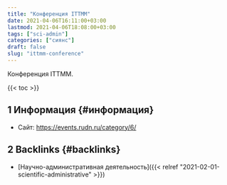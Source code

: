 ```yaml
---
title: "Конференция ITTMM"
date: 2021-04-06T16:11:00+03:00
lastmod: 2021-04-06T18:08:00+03:00
tags: ["sci-admin"]
categories: ["сиянс"]
draft: false
slug: "ittmm-conference"
---
```


Конференция ITTMM.

<!--more-->

{{< toc >}}


## <span class="section-num">1</span> Информация {#информация}

-   Сайт: <https://events.rudn.ru/category/6/>


## <span class="section-num">2</span> Backlinks {#backlinks}

-   [Научно-административная деятельность]({{< relref "2021-02-01-scientific-administrative" >}})
